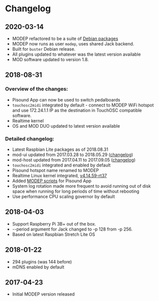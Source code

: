# Changelog

## 2020-03-14

* MODEP refactored to be a suite of [Debian packages](https://github.com/BlokasLabs/modep-debs)
* MODEP now runs as user `modep`, uses shared Jack backend.
* Built for `buster` Debian release.
* All plugins updated to whatever was the latest version available
* MOD software updated to version 1.8.

## 2018-08-31

### Overview of the changes:

* Pisound App can now be used to switch pedalboards
* `touchosc2midi` integrated by default - connect to MODEP WiFi hotspot and use 172.24.1.1 IP as the destination in TouchOSC compatible software.
* Realtime kernel
* OS and MOD DUO updated to latest version available

### Detailed changelog:

* Latest Raspbian Lite packages as of 2018.08.31
* mod-ui updated from 2017.03.28 to 2018.05.29 ([changelog](https://github.com/BlokasLabs/mod-ui/pull/3))
* mod-host updated from 2017.04.11 to 2017.09.05 ([changelog](https://github.com/BlokasLabs/mod-host/pull/1/commits/1726ad06b11323da7e1aaed690ff8aef91f702b5))
* `touchosc2midi` integrated and enabled by default
* Pisound hotspot name renamed to MODEP
* Realtime Linux kernel integrated, [v4.14.59-rt37](https://github.com/BlokasLabs/rpi-kernel-rt/releases/tag/v4.14.59-rt37)
* Added [MODEP scripts](https://github.com/BlokasLabs/modep-ctl-scripts) for Pisound App
* System log rotation made more frequent to avoid running out of disk space when running for long periods of time without rebooting
* Use performance CPU scaling governor by default

## 2018-04-03

* Support Raspberry Pi 3B+ out of the box.
* --period argument for Jack changed to -p 128 from -p 256.
* Based on latest Raspbian Stretch Lite OS

## 2018-01-22

* 294 plugins (was 144 before)
* mDNS enabled by default

## 2017-04-23

* Initial MODEP version released
